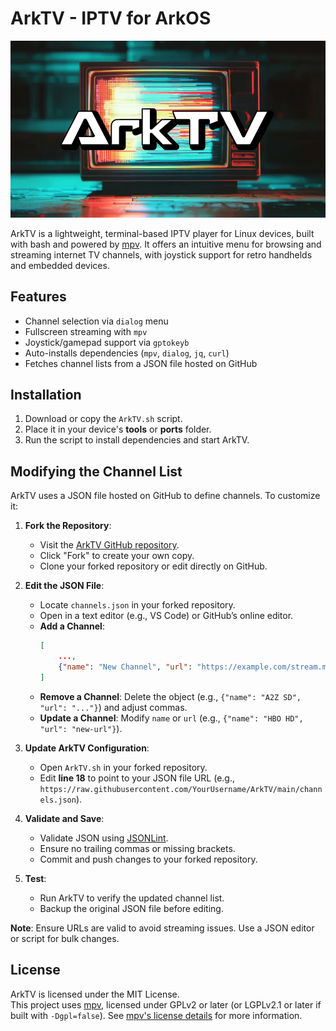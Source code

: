 # ArkTV - IPTV for ArkOS
![](https://github.com/AeolusUX/ArkTV/blob/main/ArkTV.png)

ArkTV is a lightweight, terminal-based IPTV player for Linux devices, built with bash and powered by [mpv](https://mpv.io/). It offers an intuitive menu for browsing and streaming internet TV channels, with joystick support for retro handhelds and embedded devices.

## Features
- Channel selection via `dialog` menu
- Fullscreen streaming with `mpv`
- Joystick/gamepad support via `gptokeyb`
- Auto-installs dependencies (`mpv`, `dialog`, `jq`, `curl`)
- Fetches channel lists from a JSON file hosted on GitHub

## Installation
1. Download or copy the `ArkTV.sh` script.
2. Place it in your device's **tools** or **ports** folder.
3. Run the script to install dependencies and start ArkTV.

## Modifying the Channel List
ArkTV uses a JSON file hosted on GitHub to define channels. To customize it:

1. **Fork the Repository**:
   - Visit the [ArkTV GitHub repository](https://github.com/AeolusUX/ArkTV).
   - Click "Fork" to create your own copy.
   - Clone your forked repository or edit directly on GitHub.

2. **Edit the JSON File**:
   - Locate `channels.json` in your forked repository.
   - Open in a text editor (e.g., VS Code) or GitHub’s online editor.
   - **Add a Channel**:
     ```json
     [
         ...,
         {"name": "New Channel", "url": "https://example.com/stream.m3u8"}
     ]
     ```
   - **Remove a Channel**: Delete the object (e.g., `{"name": "A2Z SD", "url": "..."}`) and adjust commas.
   - **Update a Channel**: Modify `name` or `url` (e.g., `{"name": "HBO HD", "url": "new-url"}`).


3. **Update ArkTV Configuration**:
   - Open `ArkTV.sh` in your forked repository.
   - Edit **line 18** to point to your JSON file URL (e.g., `https://raw.githubusercontent.com/YourUsername/ArkTV/main/channels.json`).

4. **Validate and Save**:
   - Validate JSON using [JSONLint](https://jsonlint.com/).
   - Ensure no trailing commas or missing brackets.
   - Commit and push changes to your forked repository.

5. **Test**:
   - Run ArkTV to verify the updated channel list.
   - Backup the original JSON file before editing.

**Note**: Ensure URLs are valid to avoid streaming issues. Use a JSON editor or script for bulk changes.

## License
ArkTV is licensed under the MIT License.  
This project uses [mpv](https://mpv.io/), licensed under GPLv2 or later (or LGPLv2.1 or later if built with `-Dgpl=false`). See [mpv's license details](https://mpv.io/) for more information.
